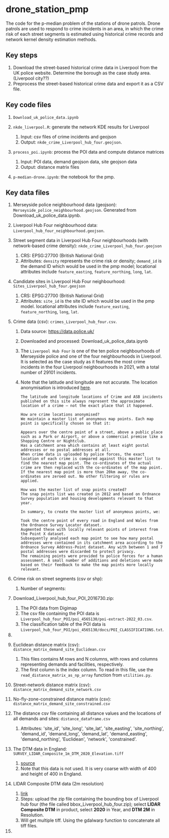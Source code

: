# drone_station_pmp
The code for the p-median problem of the stations of drone patrols. Drone patrols are used to respond to crime incidents in an area, in which the crime risk of each street segments is estimated using historical crime records and network kernel density estimation methods. 

## Key steps

1. Download the street-based historical crime data in Liverpool from the UK police website. Determine the borough as the case study area. (Liverpool city??)
1. Preprocess the street-based historical crime data and export it as a CSV file.



## Key code files

1. `Download_uk_police_data.ipynb`
2. `nkde_liverpool.R`: generate the network KDE results for Liverpool
   1. Input: csv files of crime incidents and geojson
   2. Output: `nkde_crime_Liverpool_hub_four.geojson`.
3. `process_poi.ipynb`: process the POI data and compute distance matrices
   1. Input: POI data, demand geojson data, site geojson data
   2. Output: distance matrix files

4. `p-median-drone.ipynb`: the notebook for the pmp.

## Key data files

1. Merseyside police neighbourhood data (geojson): `Merseyside_police_neighbourhood.geojson`. Generated from Download_uk_police_data.ipynb.

2. Liverpool Hub Four neighbourhood data: `Liverpool_hub_four_neighbourhood.geojson`.

3. Street segment data in Liverpool Hub Four neighbourhoods (with network-based crime density): `nkde_crime_Liverpool_hub_four.geojson`

   1. CRS: EPSG:27700 (British National Grid)
   2. Attributes: `density` represents the crime risk or density; `demand_id` is the demand ID which would be used in the pmp model; locational attributes include `feature_easting`, `feature_northing`, `long`, `lat`.

4. Candidate sites in Liverpool Hub Four neighbourhood: `Sites_Liverpool_hub_four.geojson`

   1. CRS: EPSG:27700 (British National Grid)
   2. Attributes: `site_id` is the site ID which would be used in the pmp model. locational attributes include `feature_easting`, `feature_northing`, `long`, `lat`.

5. Crime data (csv): `crimes_Liverpool_hub_four.csv`. 

   1. Data source: https://data.police.uk/

   2. Downloaded and processed: Download_uk_police_data.ipynb

   3. The `Liverpool Hub Four` is one of the ten police neighbourhoods  of Merseyside police and one of the four neighbourhoods in Liverpool. It is selected as the case study as it features the most crime incidents in the four Liverpool neighbourhoods in 2021, with a total number of 29101 incidents. 

   4. Note that the latitude and longitude are not accurate. The location anonymisation is introduced [here](https://data.police.uk/about/). 

      ```
      The latitude and longitude locations of Crime and ASB incidents published on this site always represent the approximate location of a crime — not the exact place that it happened.
      
      How are crime locations anonymised?
      We maintain a master list of anonymous map points. Each map point is specifically chosen so that it:
      
      Appears over the centre point of a street, above a public place such as a Park or Airport, or above a commercial premise like a Shopping Centre or Nightclub.
      Has a catchment area which contains at least eight postal addresses or no postal addresses at all.
      When crime data is uploaded by police forces, the exact location of each crime is compared against this master list to find the nearest map point. The co-ordinates of the actual crime are then replaced with the co-ordinates of the map point. If the nearest map point is more than 20km away, the co-ordinates are zeroed out. No other filtering or rules are applied.
      
      How was the master list of snap points created?
      The snap points list was created in 2012 and based on Ordnance Survey population and housing developments relevant to that year.
      
      In summary, to create the master list of anonymous points, we:
      
      Took the centre point of every road in England and Wales from the Ordnance Survey Locator dataset.
      Augmented these with locally relevant points of interest from the Point X dataset.
      Subsequently analysed each map point to see how many postal addresses were contained in its catchment area according to the Ordnance Survey Address-Point dataset. Any with between 1 and 7 postal addresses were discarded to protect privacy.
      The remaining points were provided to police forces for a human assessment. A small number of additions and deletions were made based on their feedback to make the map points more locally relevant.
      ```

6. Crime risk on street segments (csv or shp): 

   1. Number of segments: 

7. Download_Liverpool_hub_four_POI_2016730.zip: 

   1. The POI data from Digimap
   2. The csv file containing the POI data is `Liverpool_hub_four_POI/poi_4565130/poi-extract-2022_03.csv`.
   2. The classification table of the POI data is `Liverpool_hub_four_POI/poi_4565130/docs/POI_CLASSIFICATIONS.txt`.

8. 

9. Euclidean distance matrix (csv): `distance_matrix_demand_site_Euclidean.csv`

   1. This files contains M rows and N columns, with rows and columns representing demands and facilities, respectively.
   2. The first column is the index column. To read in this file, use the `read_distance_matrix_as_np_array` function from `utilities.py`.

10. Street-network distance matrix (csv): `distance_matrix_demand_site_network.csv`

11. No-fly-zone-constrained distance matrix (csv): `distance_matrix_demand_site_constrained.csv`

12. The distance csv file containing all distance values and the locations of all demands and sites: `distance_dataframe.csv`

    1. Attributes: 'site_id', 'site_long', 'site_lat', 'site_easting', 'site_northing', 'demand_id', 'demand_long', 'demand_lat', 'demand_easting',
              'demand_northing', 'Euclidean', 'network', 'constrained'.

13. The DTM data in England: `SURVEY_LIDAR_Composite_1m_DTM_2020_Elevation.tiff`

       1. [source](https://environment.data.gov.uk/image/rest/services/SURVEY/LIDAR_Composite_1m_DTM_2020_Elevation/ImageServer)
       2. Note that this data is not used. It is very coarse with width of 400 and height of 400 in England.

14. LIDAR Composite DTM data (2m resolution)

       1. [link](https://environment.data.gov.uk/DefraDataDownload/?Mode=survey)
       2. Steps: upload the zip file containing the bounding box of Liverpool hub four (the file called bbox_Liverpool_hub_four.zip); select **LIDAR Composite DTM** in product, select **2020** in Year, and **DTM 2M** in Resolution.
       3. Will get multiple tiff. Using the gdalwarp function to concatenate all tiff files.

15. 

